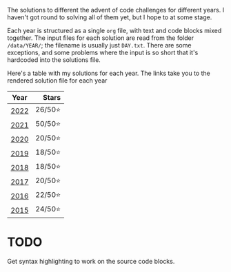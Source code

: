 The solutions to different the advent of code challenges for different years. I haven't got round to solving all of them yet, but I hope to at some stage.

Each year is structured as a single `org` file, with text and code blocks mixed together. The input files for each solution are read from the folder `/data/YEAR/`; the filename is usually just `DAY.txt`. There are some exceptions, and some problems where the input is so short that it's hardcoded into the solutions file.

Here's a table with my solutions for each year. The links take you to the rendered solution file for each year

|       Year       |   Stars |
|:----------------:|--------:|
| [2022](2022.org) | 26/50⭐ |
| [2021](2021.org) | 50/50⭐ |
| [2020](2020.org) | 20/50⭐ |
| [2019](2019.org) | 18/50⭐ |
| [2018](2018.org) | 18/50⭐ |
| [2017](2017.org) | 20/50⭐ |
| [2016](2016.org) | 22/50⭐ |
| [2015](2015.org) | 24/50⭐ |

# TODO

Get syntax highlighting to work on the source code blocks.
